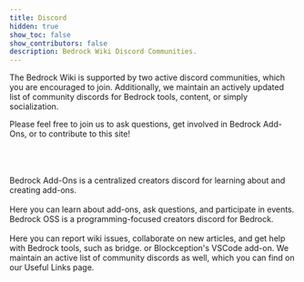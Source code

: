 ```yaml
---
title: Discord
hidden: true
show_toc: false
show_contributors: false
description: Bedrock Wiki Discord Communities.
---
```


The Bedrock Wiki is supported by two active discord communities, which you are encouraged to join. Additionally, we maintain an actively updated list of community discords for Bedrock tools, content, or simply socialization.

Please feel free to join us to ask questions, get involved in Bedrock Add-Ons, or to contribute to this site!

<br>
<br>
<br>

<div class="max-w-screen-md xl:max-w-screen-lg">
	<div class="m-0 p-0 pb-4 w-full">
		<div
			class="
				grid grid-cols-1
				lg:grid-cols-2
				xl:grid-cols-3
				gap-5
				m-0
				p-0
			"
		>
			<CardLink
				title="Bedrock Add-Ons"
				imgsrcLight="assets/images/discord/bao.png"
				link="https://discord.gg/46JUdQb"
			>
				Bedrock Add-Ons is a centralized creators discord for learning about and creating add-ons.<br /><br />Here you can learn about add-ons, ask questions, and participate in events.
			</CardLink>
			<CardLink
				title="Bedrock OSS"
				imgsrcLight="assets/images/discord/oss.png"
				link="https://discord.gg/XjV87YN"
			>
				Bedrock OSS is a programming-focused creators discord for Bedrock. <br /><br />Here you can report wiki issues, collaborate on new articles, and get help with Bedrock tools, such as bridge. or Blockception's VSCode add-on.
			</CardLink>
			<CardLink
				title="Additional Servers"
				imgsrcLight="assets/images/homepage/discord.png"
				link="/meta/useful-links#discord-links"
			>
				We maintain an active list of community discords as well, which you can find on our Useful Links page.
			</CardLink>
		</div>
	</div>
</div>
